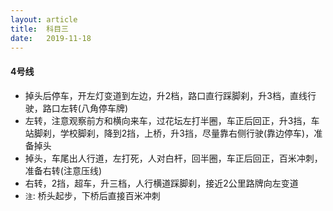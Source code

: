 ```yaml
---
layout: article
title:  科目三
date:   2019-11-18
---
```


#### 4号线

* 掉头后停车，开左灯变道到左边，升2档，路口直行踩脚刹，升3档，直线行驶，路口左转(八角停车牌)
* 左转，注意观察前方和横向来车，过花坛左打半圈，车正后回正，升3挡，车站脚刹，学校脚刹，降到2挡，上桥，升3挡，尽量靠右侧行驶(靠边停车)，准备掉头
* 掉头，车尾出人行道，左打死，人对白杆，回半圈，车正后回正，百米冲刺，准备右转(注意压线)
* 右转，2挡，超车，升三档，人行横道踩脚刹，接近2公里路牌向左变道
* `注`: 桥头起步，下桥后直接百米冲刺
